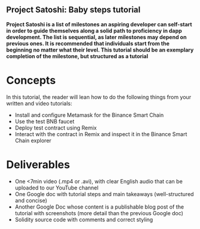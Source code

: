 ## Project Satoshi: Baby steps tutorial
**Project Satoshi is a list of milestones an aspiring developer can self-start in order to guide themselves along a solid path to proficiency in dapp development. The list is sequential, as later milestones may depend on previous ones. It is recommended that individuals start from the beginning no matter what their level. This tutorial should be an exemplary completion of the milestone, but structured as a tutorial**
# Concepts
In this tutorial, the reader will lean how to do the following things from your written and video tutorials:
- Install and configure Metamask for the Binance Smart Chain
- Use the test BNB faucet
- Deploy test contract using Remix
- Interact with the contract in Remix and inspect it in the Binance Smart Chain explorer

# Deliverables
- One <7min video (.mp4 or .avi), with clear English audio that can be uploaded to our YouTube channel
- One Google doc with tutorial steps and main takeaways (well-structured and concise)
- Another Google Doc whose content is a publishable blog post of the tutorial with screenshots (more detail than the previous Google doc)
- Solidity source code with comments and correct styling